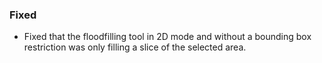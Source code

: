 ### Fixed
- Fixed that the floodfilling tool in 2D mode and without a bounding box restriction was only filling a slice of the selected area.
